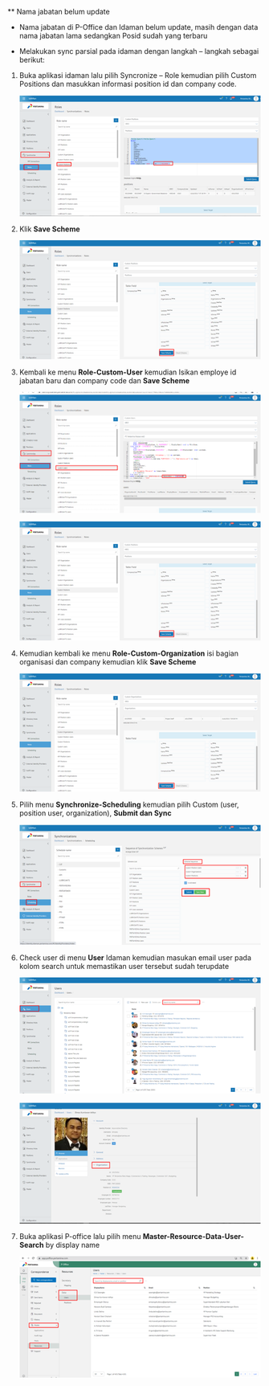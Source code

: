 \*\* Nama jabatan belum update

- Nama jabatan di P-Office dan Idaman belum update, masih dengan data nama jabatan lama sedangkan Posid sudah yang terbaru

- Melakukan sync parsial pada idaman dengan langkah – langkah sebagai berikut:

1. Buka aplikasi idaman lalu pilih Syncronize – Role kemudian pilih Custom Positions dan masukkan informasi position id dan company code.

    ![gambar](https://raw.githubusercontent.com/Oficioo/Persero-P-Office-V2/main/FAQ/EN1.png)
 
2.	Klik **Save Scheme**

    ![gambar](https://raw.githubusercontent.com/Oficioo/Persero-P-Office-V2/main/FAQ/EN2.png)


3. Kembali ke menu **Role-Custom-User** kemudian Isikan employe id jabatan baru dan company code dan **Save Scheme**

     ![gambar](https://raw.githubusercontent.com/Oficioo/Persero-P-Office-V2/main/FAQ/EN3.png)

    ![gambar](https://raw.githubusercontent.com/Oficioo/Persero-P-Office-V2/main/FAQ/EN4.png)

4. Kemudian kembali ke menu **Role-Custom-Organization** isi bagian organisasi dan company kemudian klik **Save Scheme**

    ![gambar](https://raw.githubusercontent.com/Oficioo/Persero-P-Office-V2/main/FAQ/EN5.png)

5. Pilih menu **Synchronize-Scheduling** kemudian pilih Custom (user, position user, organization), **Submit dan Sync**

    ![gambar](https://raw.githubusercontent.com/Oficioo/Persero-P-Office-V2/main/FAQ/EN6.png)

6. Check user di menu **User** Idaman  kemudian masukan email user pada kolom search untuk memastikan user tersebut sudah terupdate

    ![gambar](https://raw.githubusercontent.com/Oficioo/Persero-P-Office-V2/main/FAQ/EN7.png)

    ![gambar](https://raw.githubusercontent.com/Oficioo/Persero-P-Office-V2/main/FAQ/EN8.png)
    
  

7. Buka aplikasi P-office lalu pilih menu **Master-Resource-Data-User-Search** by display name

    ![gambar](https://raw.githubusercontent.com/Oficioo/Persero-P-Office-V2/main/FAQ/EN9.png)

